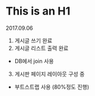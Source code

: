 This is an H1
=============

2017.09.06
1. 게시글 쓰기 완료
2. 게시글 리스트 출력 완료
- DB에서 join 사용
3. 게시판 페이지 레이아웃 구성 중
- 부트스트랩 사용 (80%정도 진행)